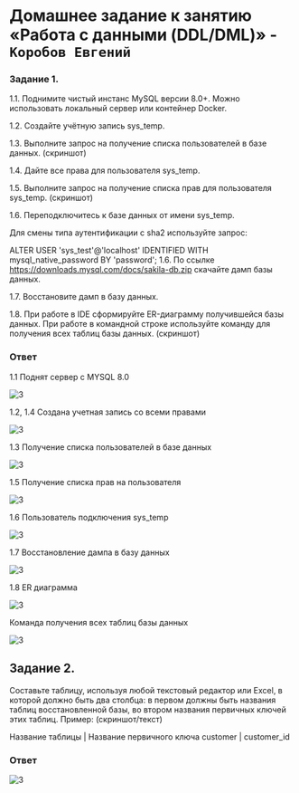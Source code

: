  # Домашнее задание к занятию «Работа с данными (DDL/DML)» - `Коробов Евгений`

### Задание 1.
1.1. Поднимите чистый инстанс MySQL версии 8.0+. Можно использовать локальный сервер или контейнер Docker.

1.2. Создайте учётную запись sys_temp.

1.3. Выполните запрос на получение списка пользователей в базе данных. (скриншот)

1.4. Дайте все права для пользователя sys_temp.

1.5. Выполните запрос на получение списка прав для пользователя sys_temp. (скриншот)

1.6. Переподключитесь к базе данных от имени sys_temp.

Для смены типа аутентификации с sha2 используйте запрос:

ALTER USER 'sys_test'@'localhost' IDENTIFIED WITH mysql_native_password BY 'password';
1.6. По ссылке https://downloads.mysql.com/docs/sakila-db.zip скачайте дамп базы данных.

1.7. Восстановите дамп в базу данных.

1.8. При работе в IDE сформируйте ER-диаграмму получившейся базы данных. При работе в командной строке используйте команду для получения всех таблиц базы данных. (скриншот)
### Ответ
1.1 Поднят сервер с MYSQL 8.0

![3](https://github.com/nespaces/sdb-homeworks/blob/main/img/sql/1.png)

1.2, 1.4 Создана учетная запись со всеми правами

![3](https://github.com/nespaces/sdb-homeworks/blob/main/img/sql/2.png)

1.3 Получение списка пользователей в базе данных

![3](https://github.com/nespaces/sdb-homeworks/blob/main/img/sql/3.png)

1.5 Получение списка прав на пользователя

![3](https://github.com/nespaces/sdb-homeworks/blob/main/img/sql/4.png)

1.6 Пользователь подключения sys_temp

![3](https://github.com/nespaces/sdb-homeworks/blob/main/img/sql/5.png)

1.7 Восстановление дампа в базу данных

![3](https://github.com/nespaces/sdb-homeworks/blob/main/img/sql/6.png)

1.8 ER диаграмма

![3](https://github.com/nespaces/sdb-homeworks/blob/main/img/sql/7.png)

Команда получения всех таблиц базы данных

![3](https://github.com/nespaces/sdb-homeworks/blob/main/img/sql/8.png)

## Задание 2. 
Составьте таблицу, используя любой текстовый редактор или Excel, в которой должно быть два столбца: в первом должны быть названия таблиц восстановленной базы, во втором названия первичных ключей этих таблиц. Пример: (скриншот/текст)

Название таблицы | Название первичного ключа
customer         | customer_id

### Ответ
![3](https://github.com/nespaces/sdb-homeworks/blob/main/img/sql/12.png)

